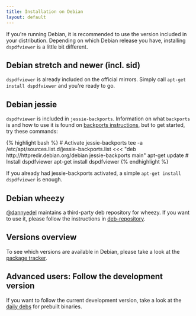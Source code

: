 ```yaml
---
title: Installation on Debian
layout: default
---
```


If you're running Debian, it is recommended to use the version included in your
distribution. Depending on which Debian release you have, installing `dspdfviewer` is
a little bit different.

## Debian stretch and newer (incl. sid)

`dspdfviewer` is already included on the official mirrors. Simply call
<span class="root">`apt-get install dspdfviewer`</span> and you're ready to go.

## Debian jessie

`dspdfviewer` is included in `jessie-backports`.  Information on what
`backports` is and how to use it is found on [backports instructions],
but to get started, try these commands:

<div class="root">
{% highlight bash %}
# Activate jessie-backports
tee -a /etc/apt/sources.list.d/jessie-backports.list <<< "deb http://httpredir.debian.org/debian jessie-backports main"
apt-get update
# Install dspdfviewer
apt-get install dspdfviewer
{% endhighlight %}

If you already had jessie-backports activated, a simple `apt-get install dspdfviewer`
is enough.
</div>


[backports instructions]: http://backports.debian.org/Instructions/

## Debian wheezy

[@dannyedel] maintains a third-party deb repository for wheezy.
If you want to use it, please follow the instructions in [deb-repository].


## Versions overview

To see which versions are available in Debian, please take a look at the
[package tracker].

## Advanced users: Follow the development version

If you want to follow the current development version, take a look at the
[daily debs] for prebuilt binaries.

[package tracker]: https://tracker.debian.org/pkg/dspdfviewer
[deb-repository]: /installation/deb-repository.html
[daily debs]: /installation/daily-deb.html
[@dannyedel]: https://github.com/dannyedel

